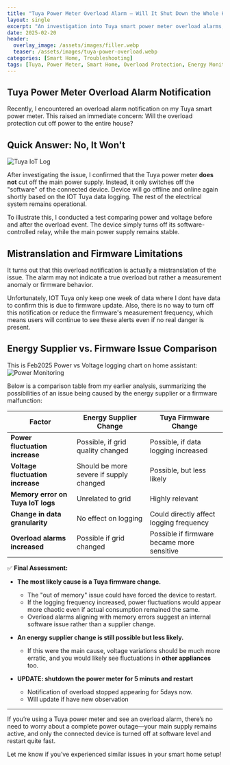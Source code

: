 ```yaml
---
title: "Tuya Power Meter Overload Alarm – Will It Shut Down the Whole House?"
layout: single
excerpt: "An investigation into Tuya smart power meter overload alarms, clarifying whether they affect the entire house or just the connected device."
date: 2025-02-20
header:
  overlay_image: /assets/images/filler.webp
  teaser: /assets/images/tuya-power-overload.webp
categories: [Smart Home, Troubleshooting]
tags: [Tuya, Power Meter, Smart Home, Overload Protection, Energy Monitoring]
---
```


## Tuya Power Meter Overload Alarm Notification

Recently, I encountered an overload alarm notification on my Tuya smart power meter. This raised an immediate concern: Will the overload protection cut off power to the entire house?

## Quick Answer: No, It Won't

![Tuya IoT Log](https://raw.githubusercontent.com/mattlifetech/mattlifetech.github.io/main/assets/images/tuyaiotlog.png)

After investigating the issue, I confirmed that the Tuya power meter **does not** cut off the main power supply. Instead, it only switches off the "software" of the connected device.  Device will go offline and online again shortly based on the IOT Tuya data logging.  The rest of the electrical system remains operational.

To illustrate this, I conducted a test comparing power and voltage before and after the overload event. The device simply turns off its software-controlled relay, while the main power supply remains stable.

## Mistranslation and Firmware Limitations

It turns out that this overload notification is actually a mistranslation of the issue. The alarm may not indicate a true overload but rather a measurement anomaly or firmware behavior.

Unfortunately, IOT Tuya only keep one week of data where I dont have data to confirm this is due to firmware update.
Also, there is no way to turn off this notification or reduce the firmware's measurement frequency, which means users will continue to see these alerts even if no real danger is present.

## Energy Supplier vs. Firmware Issue Comparison

This is Feb2025 Power vs Voltage logging chart on home assistant:
![Power Monitoring](https://raw.githubusercontent.com/mattlifetech/mattlifetech.github.io/main/assets/images/powercurrent.png)

Below is a comparison table from my earlier analysis, summarizing the possibilities of an issue being caused by the energy supplier or a firmware malfunction:

| Factor                            | Energy Supplier Change                  | Tuya Firmware Change                       |
| --------------------------------- | --------------------------------------- | ------------------------------------------ |
| **Power fluctuation increase**    | Possible, if grid quality changed       | Possible, if data logging increased        |
| **Voltage fluctuation increase**  | Should be more severe if supply changed | Possible, but less likely                  |
| **Memory error on Tuya IoT logs** | Unrelated to grid                       | Highly relevant                            |
| **Change in data granularity**    | No effect on logging                    | Could directly affect logging frequency    |
| **Overload alarms increased**     | Possible if grid changed                | Possible if firmware became more sensitive |

✅ **Final Assessment:**

- **The most likely cause is a Tuya firmware change.**
  
  - The "out of memory" issue could have forced the device to restart.
  - If the logging frequency increased, power fluctuations would appear more chaotic even if actual consumption remained the same.
  - Overload alarms aligning with memory errors suggest an internal software issue rather than a supplier change.

- **An energy supplier change is still possible but less likely.**
  
  - If this were the main cause, voltage variations should be much more erratic, and you would likely see fluctuations in **other appliances** too.

- **UPDATE: shutdown the power meter for 5 minuts and restart** 
  
  - Notification of overload stopped appearing for 5days now.
  - Will update if have new observation

---

If you’re using a Tuya power meter and see an overload alarm, there’s no need to worry about a complete power outage—your main supply remains active, and only the connected device is turned off at software level and restart quite fast. 

Let me know if you’ve experienced similar issues in your smart home setup!